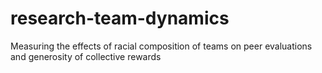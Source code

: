# research-team-dynamics
Measuring the effects of racial composition of teams on peer evaluations and generosity of collective rewards
